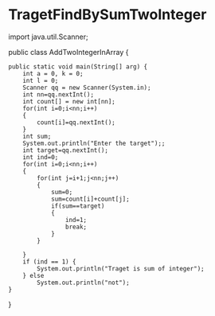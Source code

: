 # TragetFindBySumTwoInteger
import java.util.Scanner;


public class AddTwoIntegerInArray {

	public static void main(String[] arg) {
		int a = 0, k = 0;
		int l = 0;
		Scanner qq = new Scanner(System.in);
		int nn=qq.nextInt();
		int count[] = new int[nn];
		for(int i=0;i<nn;i++)
		{
			count[i]=qq.nextInt();
		}
		int sum;
		System.out.println("Enter the target");;
		int target=qq.nextInt();
		int ind=0;
		for(int i=0;i<nn;i++)
		{
			for(int j=i+1;j<nn;j++)
			{
				sum=0;
				sum=count[i]+count[j];
				if(sum==target)
				{
					ind=1;
					break;
				}
			}
			
		}
		if (ind == 1) {
			System.out.println("Traget is sum of integer");
		} else
			System.out.println("not");
	}
}
